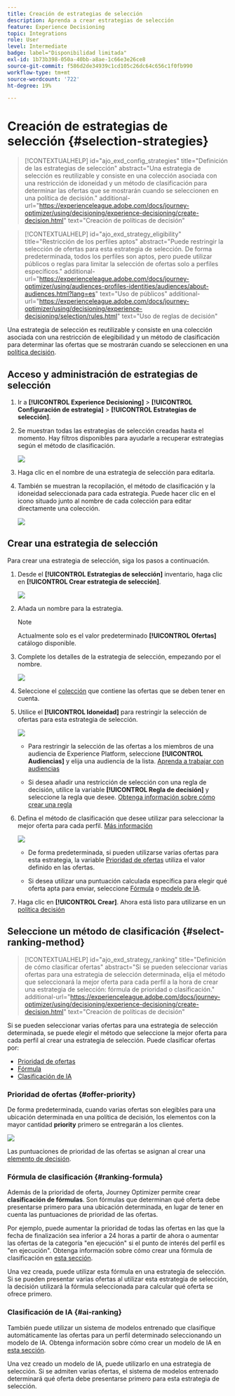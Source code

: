 ```yaml
---
title: Creación de estrategias de selección
description: Aprenda a crear estrategias de selección
feature: Experience Decisioning
topic: Integrations
role: User
level: Intermediate
badge: label="Disponibilidad limitada"
exl-id: 1b73b398-050a-40bb-a8ae-1c66e3e26ce8
source-git-commit: f586d2de34939c1cd105c26dc64c656c1f0fb990
workflow-type: tm+mt
source-wordcount: '722'
ht-degree: 19%

---
```


# Creación de estrategias de selección {#selection-strategies}

>[!CONTEXTUALHELP]
>id="ajo_exd_config_strategies"
>title="Definición de las estrategias de selección"
>abstract="Una estrategia de selección es reutilizable y consiste en una colección asociada con una restricción de idoneidad y un método de clasificación para determinar las ofertas que se mostrarán cuando se seleccionen en una política de decisión."
>additional-url="https://experienceleague.adobe.com/docs/journey-optimizer/using/decisioning/experience-decisioning/create-decision.html" text="Creación de políticas de decisión"

>[!CONTEXTUALHELP]
>id="ajo_exd_strategy_eligibility"
>title="Restricción de los perfiles aptos"
>abstract="Puede restringir la selección de ofertas para esta estrategia de selección. De forma predeterminada, todos los perfiles son aptos, pero puede utilizar públicos o reglas para limitar la selección de ofertas solo a perfiles específicos."
>additional-url="https://experienceleague.adobe.com/docs/journey-optimizer/using/audiences-profiles-identities/audiences/about-audiences.html?lang=es" text="Uso de públicos"
>additional-url="https://experienceleague.adobe.com/docs/journey-optimizer/using/decisioning/experience-decisioning/selection/rules.html" text="Uso de reglas de decisión"

Una estrategia de selección es reutilizable y consiste en una colección asociada con una restricción de elegibilidad y un método de clasificación para determinar las ofertas que se mostrarán cuando se seleccionen en una [política decisión](create-decision.md).

## Acceso y administración de estrategias de selección

1. Ir a **[!UICONTROL Experience Decisioning]** > **[!UICONTROL Configuración de estrategia]** > **[!UICONTROL Estrategias de selección]**.

1. Se muestran todas las estrategias de selección creadas hasta el momento. Hay filtros disponibles para ayudarle a recuperar estrategias según el método de clasificación.

   ![](assets/strategy-list-filters.png)

1. Haga clic en el nombre de una estrategia de selección para editarla.

1. También se muestran la recopilación, el método de clasificación y la idoneidad seleccionada para cada estrategia. Puede hacer clic en el icono situado junto al nombre de cada colección para editar directamente una colección.

   ![](assets/strategy-list-edit-collection.png)

## Crear una estrategia de selección

Para crear una estrategia de selección, siga los pasos a continuación.

1. Desde el **[!UICONTROL Estrategias de selección]** inventario, haga clic en **[!UICONTROL Crear estrategia de selección]**.

   ![](assets/strategy-create-button.png)

1. Añada un nombre para la estrategia.

   >[!NOTE]
   >
   >Actualmente solo es el valor predeterminado **[!UICONTROL Ofertas]** catálogo disponible.

1. Complete los detalles de la estrategia de selección, empezando por el nombre.

   ![](assets/strategy-create-screen.png)

1. Seleccione el [colección](collections.md) que contiene las ofertas que se deben tener en cuenta.

1. Utilice el **[!UICONTROL Idoneidad]** para restringir la selección de ofertas para esta estrategia de selección.

   ![](assets/strategy-create-eligibility.png)

   * Para restringir la selección de las ofertas a los miembros de una audiencia de Experience Platform, seleccione **[!UICONTROL Audiencias]** y elija una audiencia de la lista. [Aprenda a trabajar con audiencias](../audience/about-audiences.md)

   * Si desea añadir una restricción de selección con una regla de decisión, utilice la variable **[!UICONTROL Regla de decisión]** y seleccione la regla que desee. [Obtenga información sobre cómo crear una regla](rules.md)

1. Defina el método de clasificación que desee utilizar para seleccionar la mejor oferta para cada perfil. [Más información](#select-ranking-method)

   ![](assets/strategy-create-ranking.png)

   * De forma predeterminada, si pueden utilizarse varias ofertas para esta estrategia, la variable [Prioridad de ofertas](#offer-priority) utiliza el valor definido en las ofertas.

   * Si desea utilizar una puntuación calculada específica para elegir qué oferta apta para enviar, seleccione [Fórmula](#ranking-formula) o [modelo de IA](#ai-ranking).

1. Haga clic en **[!UICONTROL Crear]**. Ahora está listo para utilizarse en un [política decisión](create-decision.md)

## Seleccione un método de clasificación {#select-ranking-method}

>[!CONTEXTUALHELP]
>id="ajo_exd_strategy_ranking"
>title="Definición de cómo clasificar ofertas"
>abstract="Si se pueden seleccionar varias ofertas para una estrategia de selección determinada, elija el método que seleccionará la mejor oferta para cada perfil a la hora de crear una estrategia de selección: fórmula de prioridad o clasificación."
>additional-url="https://experienceleague.adobe.com/docs/journey-optimizer/using/decisioning/experience-decisioning/create-decision.html" text="Creación de políticas de decisión"

Si se pueden seleccionar varias ofertas para una estrategia de selección determinada, se puede elegir el método que seleccione la mejor oferta para cada perfil al crear una estrategia de selección. Puede clasificar ofertas por:

* [Prioridad de ofertas](#offer-priority)
* [Fórmula](#ranking-formula)
* [Clasificación de IA](#ai-ranking)

### Prioridad de ofertas {#offer-priority}

De forma predeterminada, cuando varias ofertas son elegibles para una ubicación determinada en una política de decisión, los elementos con la mayor cantidad **priority** primero se entregarán a los clientes.

![](assets/item-priority.png)

Las puntuaciones de prioridad de las ofertas se asignan al crear una [elemento de decisión](items.md).

### Fórmula de clasificación {#ranking-formula}

Además de la prioridad de oferta, Journey Optimizer permite crear **clasificación de fórmulas**. Son fórmulas que determinan qué oferta debe presentarse primero para una ubicación determinada, en lugar de tener en cuenta las puntuaciones de prioridad de las ofertas.

Por ejemplo, puede aumentar la prioridad de todas las ofertas en las que la fecha de finalización sea inferior a 24 horas a partir de ahora o aumentar las ofertas de la categoría &quot;en ejecución&quot; si el punto de interés del perfil es &quot;en ejecución&quot;. Obtenga información sobre cómo crear una fórmula de clasificación en [esta sección](ranking.md).

Una vez creada, puede utilizar esta fórmula en una estrategia de selección. Si se pueden presentar varias ofertas al utilizar esta estrategia de selección, la decisión utilizará la fórmula seleccionada para calcular qué oferta se ofrece primero.

### Clasificación de IA {#ai-ranking}

También puede utilizar un sistema de modelos entrenado que clasifique automáticamente las ofertas para un perfil determinado seleccionando un modelo de IA. Obtenga información sobre cómo crear un modelo de IA en [esta sección](ranking.md).

Una vez creado un modelo de IA, puede utilizarlo en una estrategia de selección. Si se admiten varias ofertas, el sistema de modelos entrenado determinará qué oferta debe presentarse primero para esta estrategia de selección.
